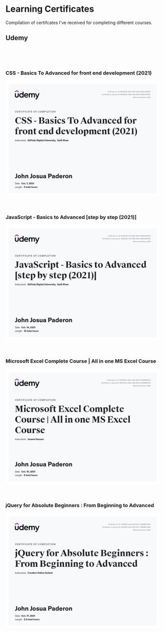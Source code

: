 # Learning Certificates
Compilation of certifcates I've received for completing different courses.

## Udemy

<br />
<br />
<br />

### CSS - Basics To Advanced for front end development (2021)

<img src="udemy/20211007 - CSS - Basics To Advanced for front end development (2021).jpg" alt="CSS - Basics To Advanced for front end development (2021)" />

<br />
<br />
<br />

### JavaScript - Basics to Advanced [step by step (2021)]

<img src="udemy/20211014 - JavaScript - Basics to Advanced [step by step (2021)].jpg" alt="JavaScript - Basics to Advanced [step by step (2021)]" />

<br />
<br />
<br />

### Microsoft Excel Complete Course | All in one MS Excel Course

<img src="udemy/20211015 - Microsoft Excel Complete Course - All in one MS Excel Course.jpg" alt="Microsoft Excel Complete Course | All in one MS Excel Course" />

<br />
<br />
<br />

### jQuery for Absolute Beginners : From Beginning to Advanced

<img src="udemy/20211017 - jQuery for Absolute Beginners - From Beginning to Advanced.jpg" alt="jQuery for Absolute Beginners : From Beginning to Advanced" />
